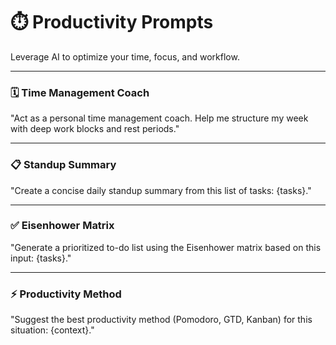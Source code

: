 # ⏱️ Productivity Prompts

Leverage AI to optimize your time, focus, and workflow.  

---

### 🗓️ Time Management Coach  
"Act as a personal time management coach. Help me structure my week with deep work blocks and rest periods."

---

### 📋 Standup Summary  
"Create a concise daily standup summary from this list of tasks: {tasks}."

---

### ✅ Eisenhower Matrix  
"Generate a prioritized to-do list using the Eisenhower matrix based on this input: {tasks}."

---

### ⚡ Productivity Method  
"Suggest the best productivity method (Pomodoro, GTD, Kanban) for this situation: {context}."
